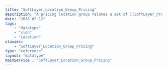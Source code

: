 ```yaml
---
title: "SoftLayer_Location_Group_Pricing"
description: "A pricing location group relates a set of [[SoftLayer_Product_Item_Price|prices]] to only be available to a set of [[SoftLayer_Location|locations]] when used for [[SoftLayer_Product_Order|ordering]]. "
date: "2018-02-12"
tags:
    - "datatype"
    - "sldn"
    - "Location"
classes:
    - "SoftLayer_Location_Group_Pricing"
type: "reference"
layout: "datatype"
mainService : "SoftLayer_Location_Group_Pricing"
---
```

